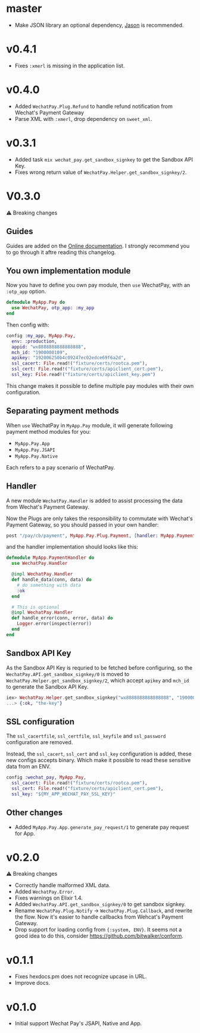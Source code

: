 # master

* Make JSON library an optional dependency,
  [Jason](https://github.com/michalmuskala/jason) is recommended.

# v0.4.1

* Fixes `:xmerl` is missing in the application list.

# v0.4.0

* Added `WechatPay.Plug.Refund` to handle refund notification from Wechat's Payment Gateway
* Parse XML with `:xmerl`, drop dependency on `sweet_xml`.

# v0.3.1

* Added task `mix wechat_pay.get_sandbox_signkey` to get the Sandbox API Key.
* Fixes wrong return value of `WechatPay.Helper.get_sandbox_signkey/2`.

# V0.3.0

⚠️ Breaking changes

## Guides

Guides are added on the [Online documentation](https://hexdocs.pm/wechat_pay).
I strongly recommend you to go through it aftre reading this changelog.

## You own implementation module

Now you have to define you own pay module, then `use` WechatPay,
with an `:otp_app` option.

```elixir
defmodule MyApp.Pay do
  use WechatPay, otp_app: :my_app
end
```

Then config with:

```elixir
config :my_app, MyApp.Pay,
  env: :production,
  appid: "wx8888888888888888",
  mch_id: "1900000109",
  apikey: "192006250b4c09247ec02edce69f6a2d",
  ssl_cacert: File.read!("fixture/certs/rootca.pem"),
  ssl_cert: File.read!("fixture/certs/apiclient_cert.pem"),
  ssl_key: File.read!("fixture/certs/apiclient_key.pem")
```

This change makes it possible to define multiple pay modules with their own
configuration.

## Separating payment methods

When `use` WechatPay in `MyApp.Pay` module, it will generate following
payment method modules for you:

* `MyApp.Pay.App`
* `MyApp.Pay.JSAPI`
* `MyApp.Pay.Native`

Each refers to a pay scenario of WechatPay.

## Handler

A new module `WechatPay.Handler` is added to assist processing the data from
Wechat's Payment Gateway.

Now the Plugs are only takes the responsibility to commutate with Wechat's
Payment Gateway, so you should passed in your own handler:

```elixir
post "/pay/cb/payment", MyApp.Pay.Plug.Payment, [handler: MyApp.PaymentHandler]
```

and the handler implementation should looks like this:

```elixir
defmodule MyApp.PaymentHandler do
  use WechatPay.Handler

  @impl WechatPay.Handler
  def handle_data(conn, data) do
    # do something with data
    :ok
  end

  # This is optional
  @impl WechatPay.Handler
  def handle_error(conn, error, data) do
    Logger.error(inspect(error))
  end
end
```

## Sandbox API Key

As the Sandbox API Key is requried to be fetched before configuring,
so the `WechatPay.API.get_sandbox_signkey/0` is moved to
`WechatPay.Helper.get_sandbox_signkey/2`, which accept `apikey` and `mch_id`
to generate the Sandbox API Key.

```elixir
iex> WechatPay.Helper.get_sandbox_signkey("wx8888888888888888", "1900000109")
...> {:ok, "the-key"}
```

## SSL configuration

The `ssl_cacertfile`, `ssl_certfile`, `ssl_keyfile` and `ssl_password`
configuration are removed.

Instead, the `ssl_cacert`, `ssl_cert` and `ssl_key` configuration is added, these
new configs accepts binary. Which make it possible to read these sensitive data
from an ENV.

```elixir
config :wechat_pay, MyApp.Pay,
  ssl_cacert: File.read!("fixture/certs/rootca.pem"),
  ssl_cert: File.read!("fixture/certs/apiclient_cert.pem"),
  ssl_key: "${MY_APP_WECHAT_PAY_SSL_KEY}"
```

## Other changes

* Added `MyApp.Pay.App.generate_pay_request/1` to generate pay request for App.

# v0.2.0

⚠️ Breaking changes

* Correctly handle malformed XML data.
* Added `WechatPay.Error`.
* Fixes warnings on Elixir 1.4.
* Added `WechatPay.API.get_sandbox_signkey/0` to get sandbox signkey.
* Rename `WechatPay.Plug.Notify` -> `WechatPay.Plug.Callback`, and rewrite the
  flow. Now it's easier to handle callbacks from Wehcat's Payment Gateway.
* Drop support for loading config from `{:system, ENV}`. It seems not a good
  idea to do this, consider https://github.com/bitwalker/conform.

# v0.1.1

* Fixes hexdocs.pm does not recognize upcase in URL.
* Improve docs.

# v0.1.0

* Initial support Wechat Pay's JSAPI, Native and App.
